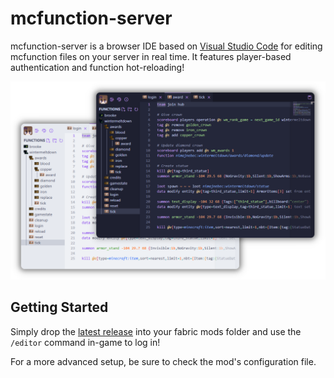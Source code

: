 # mcfunction-server

mcfunction-server is a browser IDE based on [Visual Studio Code](https://github.com/microsoft/vscode) for editing mcfunction files on your server in real time. It features player-based authentication and function hot-reloading!

![an example showing the editor in both light and dark theme](example.png)

## Getting Started

Simply drop the [latest release](https://github.com/brooke-ec/mcfunction-server/releases/latest) into your fabric mods folder and use the `/editor` command in-game to log in!

For a more advanced setup, be sure to check the mod's configuration file.
